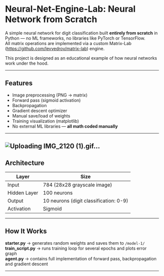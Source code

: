# Neural-Net-Engine-Lab: Neural Network from Scratch

A simple neural network for digit classification built **entirely from scratch** in Python — no ML frameworks, no libraries like PyTorch or TensorFlow.  
All matrix operations are implemented via a custom Matrix-Lab (https://github.com/levvedrov/matrix-lab) engine.

This project is designed as an educational example of how neural networks work under the hood.

---

## Features

- Image preprocessing (PNG → matrix)
- Forward pass (sigmoid activation)
- Backpropagation
- Gradient descent optimizer
- Manual save/load of weights
- Training visualization (matplotlib)
- No external ML libraries — **all math coded manually**

---
![Uploading IMG_2120 (1).gif…]()
---

## Architecture

| Layer        | Size    |
|--------------|---------|
| Input        | 784 (28x28 grayscale image) |
| Hidden Layer | 100 neurons |
| Output       | 10 neurons (digit classification: 0-9) |
| Activation   | Sigmoid |


---

## How It Works

**starter.py** → generates random weights and saves them to `/model-1/`  
**train_script.py** → runs training loop for several epochs and plots error graph  
**agent.py** → contains full implementation of forward pass, backpropagation and gradient descent

---
